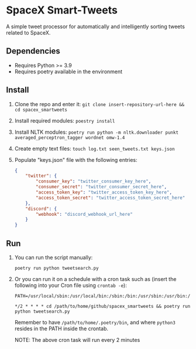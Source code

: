 # SpaceX Smart-Tweets

A simple tweet processor for automatically and intelligently sorting tweets related to SpaceX.

## Dependencies

* Requires Python >= 3.9
* Requires poetry available in the environment

## Install

1. Clone the repo and enter it:
    `git clone insert-repository-url-here && cd spacex_smartweets`
2. Install required modules:
    `poestry install`
3. Install NLTK modules:
    `poetry run python -m nltk.downloader punkt averaged_perceptron_tagger wordnet omw-1.4`
4. Create empty text files:
    `touch log.txt seen_tweets.txt keys.json`
5. Populate "keys.json" file with the following entries:

    ```json
    {
        "twitter": {
            "consumer_key": "twitter_consumer_key_here",
            "consumer_secret": "twitter_consumer_secret_here",
            "access_token_key": "twitter_access_token_key_here",
            "access_token_secret": "twitter_access_token_secret_here"
        },
        "discord": {
            "webhook": "discord_webhook_url_here"
        }
    }
    ```

## Run

1. You can run the script manually:

    `poetry run python tweetsearch.py`

2. Or you can run it on a schedule with a cron task such as (insert the following into your Cron file using `crontab -e`):

    ```crontab
    PATH=/usr/local/sbin:/usr/local/bin:/sbin:/bin:/usr/sbin:/usr/bin:/path/to/home/.poetry/bin

    */2 * * * * cd /path/to/home/github/spacex_smartweets && poetry run python tweetsearch.py
    ```

    Remember to have `/path/to/home/.poetry/bin`, and where `python3` resides in the PATH inside the crontab.

    NOTE: The above cron task will run every 2 minutes
